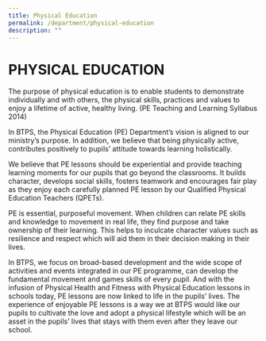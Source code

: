 ```yaml
---
title: Physical Education
permalink: /department/physical-education
description: ""
---
```

# PHYSICAL EDUCATION


The purpose of physical education is to enable students to demonstrate individually and with others, the physical skills, practices and values to enjoy a lifetime of active, healthy living. (PE Teaching and Learning Syllabus 2014)

In BTPS, the Physical Education (PE) Department’s vision is aligned to our ministry’s purpose.  In addition, we believe that being physically active, contributes positively to pupils’ attitude towards learning holistically.

We believe that PE lessons should be experiential and provide teaching learning moments for our pupils that go beyond the classrooms.  It builds character, develops social skills, fosters teamwork and encourages fair play as they enjoy each carefully planned PE lesson by our Qualified Physical Education Teachers (QPETs).

PE is essential, purposeful movement.  When children can relate PE skills and knowledge to movement in real life, they find purpose and take ownership of their learning.  This helps to inculcate character values such as resilience and respect which will aid them in their decision making in their lives.

In BTPS, we focus on broad-based development and the wide scope of activities and events integrated in our PE programme, can develop the fundamental movement and games skills of every pupil.  And with the infusion of Physical Health and Fitness with Physical Education lessons in schools today, PE lessons are now linked to life in the pupils’ lives.  The experience of enjoyable PE lessons is a way we at BTPS would like our pupils to cultivate the love and adopt a physical lifestyle which will be an asset in the pupils’ lives that stays with them even after they leave our school.